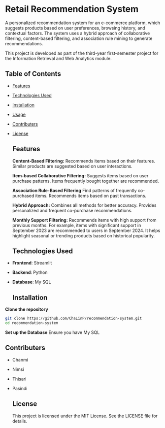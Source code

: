 # Retail Recommendation System

A personalized recommendation system for an e-commerce platform, which suggests products based on user preferences, browsing history, and contextual factors. The system uses a hybrid approach of collaborative filtering, content-based filtering, and association rule mining to generate recommendations.

This project is developed as part of the third-year first-semester project for the Information Retrieval and Web Analytics module.

## Table of Contents

- [Features](#features)
- [Technologies Used](#technologies-used)
- [Installation](#installation)
- [Usage](#usage)
- [Contributers](#contributers)
- [License](#license)

  ## Features

  **Content-Based Filtering:**
  Recommends items based on their features.
  Similar products are suggested based on user interactions.
  
  **Item-based Collaborative Filtering:**
  Suggests items based on user purchase patterns.
  Items frequently bought together are recommended.
  
  **Association Rule-Based Filtering**
  Find patterns of frequently co-purchased items.
  Recommends items based on past transactions.
  
  **Hybrid Approach:**
  Combines all methods for better accuracy.
  Provides personalized and frequent co-purchase recommendations.
  
  **Monthly Support Filtering:**
  Recommends items with high support from previous months.
  For example, items with significant support in September 2023 are recommended to users in September 2024.
  It helps highlight seasonal or trending products based on historical popularity.

  ## Technologies Used

- **Frontend**: Streamlit
- **Backend**: Python
- **Database**: My SQL

  ## Installation

**Clone the repository**
  ```bash
  git clone https://github.com/ChaLinP/recommendation-system.git
  cd recommendation-system
  ```
**Set up the Database**
  Ensure you have My SQL

  ## Contributers
- Chanmi
- Nimsi
- Thisari
- Pasindi

  ## License
  This project is licensed under the MIT License. See the LICENSE file for details.

  
